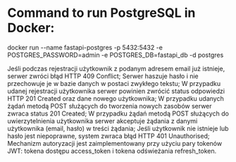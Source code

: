# Command to run PostgreSQL in Docker:

docker run --name fastapi-postgres -p 5432:5432 -e POSTGRES_PASSWORD=admin -e POSTGRES_DB=fastapi_db -d postgres


Jeśli podczas rejestracji użytkownik z podanym adresem email już istnieje, serwer zwróci błąd HTTP 409 Conflict;
Serwer haszuje hasło i nie przechowuje je w bazie danych w postaci zwykłego tekstu;
W przypadku udanej rejestracji użytkownika serwer powinien zwrócić status odpowiedzi HTTP 201 Created oraz dane nowego użytkownika;
W przypadku udanych żądań metodą POST służących do tworzenia nowych zasobów serwer zwraca status 201 Created;
W przypadku żądań metodą POST służących do uwierzytelnienia użytkownika serwer akceptuje żądania z danymi użytkownika (email, hasło) w treści żądania;
Jeśli użytkownik nie istnieje lub hasło jest niepoprawne, system zwraca błąd HTTP 401 Unauthorised;
Mechanizm autoryzacji jest zaimplementowany przy użyciu pary tokenów JWT: tokena dostępu access_token i tokena odświeżania refresh_token.